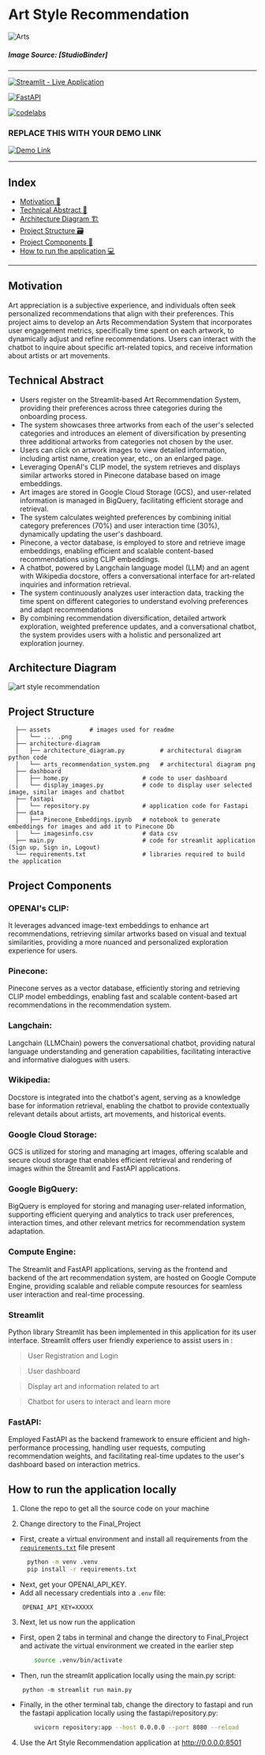 # Art Style Recommendation

![Arts](https://s.studiobinder.com/wp-content/uploads/2020/08/Types-of-Art-Styles-Featured.jpg)

##### Image Source: [StudioBinder]
----- 

[![Streamlit - Live Application](https://img.shields.io/badge/Streamlit-FF4B4B?style=for-the-badge&logo=Streamlit&logoColor=white)](http://34.125.146.230:8501/)

[![FastAPI](https://img.shields.io/badge/FastAPI-009688?style=for-the-badge&logo=FastAPI&logoColor=white)](http://34.125.146.230:8051/docs)

[![codelabs](https://img.shields.io/badge/codelabs-4285F4?style=for-the-badge&logo=codelabs&logoColor=white)](https://codelabs-preview.appspot.com/?file_id=1K5KXsSgMQ-jTM3fTJxYQWo1an-y66M_F1NfkNllJC_g#0)

### REPLACE THIS WITH YOUR DEMO LINK
[![Demo Link](https://img.shields.io/badge/Demo_Link-808080?style=for-the-badge&logo=YouTube&logoColor=white)](https://youtu.be/DnmAYNL0kcI)

----- 

## Index
  - [Motivation 🎯](#motivation)
  - [Technical Abstract 📝](#technical-abstract)
  - [Architecture Diagram 🏗](#architecture-diagram)
  - [Project Structure 🗃️](#project-structure)
  - [Project Components 💽](#project-components)
  - [How to run the application 💻](#how-to-run-the-application-locally)
----- 

## Motivation

Art appreciation is a subjective experience, and individuals often seek personalized recommendations that align with their preferences. This project aims to develop an Arts Recommendation System that incorporates user engagement metrics, specifically time spent on each artwork, to dynamically adjust and refine recommendations. Users can interact with the chatbot to inquire about specific art-related topics, and receive information about artists or art movements.

## Technical Abstract
- Users register on the Streamlit-based Art Recommendation System, providing their preferences across three categories during the onboarding process.
- The system showcases three artworks from each of the user's selected categories and introduces an element of diversification by presenting three additional artworks from categories not chosen by the user.
- Users can click on artwork images to view detailed information, including artist name, creation year, etc., on an enlarged page.
- Leveraging OpenAI's CLIP model, the system retrieves and displays similar artworks stored in Pinecone database based on image embeddings.
- Art images are stored in Google Cloud Storage (GCS), and user-related information is managed in BigQuery, facilitating efficient storage and retrieval.
- The system calculates weighted preferences by combining initial category preferences (70%) and user interaction time (30%), dynamically updating the user's dashboard.
- Pinecone, a vector database, is employed to store and retrieve image embeddings, enabling efficient and scalable content-based recommendations using CLIP embeddings.
- A chatbot, powered by Langchain language model (LLM) and an agent with Wikipedia docstore, offers a conversational interface for art-related inquiries and information retrieval.
- The system continuously analyzes user interaction data, tracking the time spent on different categories to understand evolving preferences and adapt recommendations
- By combining recommendation diversification, detailed artwork exploration, weighted preference updates, and a conversational chatbot, the system provides users with a holistic and personalized art exploration journey.

## Architecture Diagram

![art style recommendation](https://github.com/AlgoDM-Fall2023-Team4/Final_Project/blob/pranitha_dev/architecture_diagram/arts_recommendation_system.png)

## Project Structure

```
  ├── assets           # images used for readme
  │   └── ... .png
  ├── architecture-diagram
  │   ├── architecture_diagram.py          # architectural diagram python code    
  │   └── arts_recommendation_system.png   # architectural diagram png
  ├── dashboard
  │   ├── home.py                     # code to user dashboard
  │   └── display_images.py           # code to display user selected image, similar images and chatbot
  ├── fastapi
  │   └── repository.py               # application code for Fastapi
  ├── data
  │   ├── Pinecone_Embeddings.ipynb   # notebook to generate embeddings for images and add it to Pinecone Db
  │   └── imagesinfo.csv              # data csv
  ├── main.py                         # code for streamlit application (Sign up, Sign in, Logout)
  └── requirements.txt                # libraries required to build the application
```

## Project Components

### OPENAI's CLIP:
It leverages advanced image-text embeddings to enhance art recommendations, retrieving similar artworks based on visual and textual similarities, providing a more nuanced and personalized exploration experience for users.

### Pinecone:
Pinecone serves as a vector database, efficiently storing and retrieving CLIP model embeddings, enabling fast and scalable content-based art recommendations in the recommendation system.

### Langchain:
Langchain (LLMChain) powers the conversational chatbot, providing natural language understanding and generation capabilities, facilitating interactive and informative dialogues with users.

### Wikipedia:
Docstore is integrated into the chatbot's agent, serving as a knowledge base for information retrieval, enabling the chatbot to provide contextually relevant details about artists, art movements, and historical events.

### Google Cloud Storage:
GCS is utilized for storing and managing art images, offering scalable and secure cloud storage that enables efficient retrieval and rendering of images within the Streamlit and FastAPI applications.

### Google BigQuery:
BigQuery is employed for storing and managing user-related information, supporting efficient querying and analytics to track user preferences, interaction times, and other relevant metrics for recommendation system adaptation.

### Compute Engine:
The Streamlit and FastAPI applications, serving as the frontend and backend of the art recommendation system, are hosted on Google Compute Engine, providing scalable and reliable compute resources for seamless user interaction and real-time processing.

### Streamlit
Python library Streamlit has been implemented in this application for its user interface. Streamlit offers user friendly experience to assist users in :

>  User Registration and Login

>  User dashboard

>  Display art and information related to art

>  Chatbot for users to interact and learn more

### FastAPI:
Employed FastAPI as the backend framework to ensure efficient and high-performance processing, handling user requests, computing recommendation weights, and facilitating real-time updates to the user's dashboard based on interaction metrics.

## How to run the application locally

1. Clone the repo to get all the source code on your machine

2. Change directory to the Final_Project

  - First, create a virtual environment and install all requirements from the [`requirements.txt`](https://github.com/BigDataIA-Spring2023-Team-08/assignment05-fit-finder-app/blob/main/main/requirements.txt) file present
    ```bash
      python -m venv .venv
      pip install -r requirements.txt
    ```
  - Next, get your OPENAI_API_KEY.
  - Add all necessary credentials into a `.env` file:
  ```
      OPENAI_API_KEY=XXXXX
  ```

3. Next, let us now run the application

  - First, open 2 tabs in terminal and change the directory to Final_Project and activate the virtual environment we created in the earlier step
    ```bash
        source .venv/bin/activate
    ```
  - Then, run the streamlit application locally using the main.py script:
  ```
      python -m streamlit run main.py
  ```
  - Finally, in the other terminal tab, change the directory to fastapi and run the fastapi application locally using the fastapi/repository.py:
    ```bash
        uvicorn repository:app --host 0.0.0.0 --port 8080 --reload
    ```
4. Use the Art Style Recommendation application at http://0.0.0.0:8501
